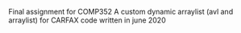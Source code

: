 Final assignment for COMP352 
A custom dynamic arraylist (avl and arraylist) for CARFAX
code written in june 2020
